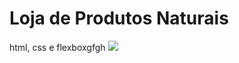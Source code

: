 # Loja de Produtos Naturais

html, css e flexboxgfgh
<img src="https://github.com/dieegobs/loja-de-produtos-naturais/blob/main/images/Site.png?raw=true"/>
